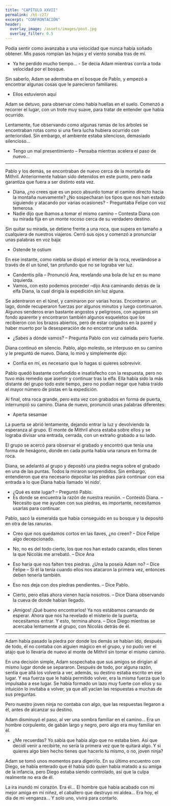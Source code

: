 ```yaml
---
title: "CAPÍTULO XXVII"
permalink: /ht-c27/
excerpt: "CONFRONTACIÓN"
header:
  overlay_image: /assets/images/post.jpg
  overlay_filter: 0.5
---
```


Podía sentir como avanzaba a una velocidad que nunca había soñado obtener. Mis pasos rompían las hojas y el viento sonaba tras de mí.

-	Ya he perdido mucho tiempo… - Se decía Adam mientras corría a toda velocidad por el bosque.

Sin saberlo, Adam se adentraba en el bosque de Pablo, y empezó a encontrar algunas cosas que le parecieron familiares. 

-	Ellos estuvieron aquí 

Adam se detuvo, para observar cómo había huellas en el suelo. Comenzó a recorrer el lugar, con un trote muy suave, para tratar de entender que había ocurrido.

Lentamente, fue observando como algunas ramas de los árboles se encontraban rotas como si una fiera lucha hubiera ocurrido con anterioridad. Sin embargo, el ambiente estaba silencioso, demasiado silencioso…

-	Tengo un mal presentimiento – Pensaba mientras acelera el paso de nuevo…

***

Pablo y los demás, se encontraban de nuevo cerca de la montaña de Mithril. Anteriormente habían sido detenidos en este punto, pero nada garantiza que fuera a ser distinto esta vez.

-	Diana, ¿no crees que es un poco absurdo tomar el camino directo hacia la montaña nuevamente? ¿No sospecharan los tipos que nos han estado siguiendo y atacando por varias ocasiones? - Preguntaba Felipe con voz temerosa.
-	Nadie dijo que íbamos a tomar el mismo camino – Contesta Diana con su mirada fija en un monte rocoso cerca de su verdadero destino.

Sin quitar su mirada, se detiene frente a una roca, que supera en tamaño a cualquiera de nuestros viajeros. Cerró sus ojos y comenzó a pronunciar unas palabras en voz baja:

-	Ostende te ostium

En ese instante, como niebla se disipó el interior de la roca, revelándose a través de él un túnel, tan profundo que no se lograba ver luz.

-	Candentis pila – Pronunció Ana, revelando una bola de luz en su mano izquierda.
-	Vamos, con esto podemos proceder –dijo Ana caminando detrás de la elfa Diana, la cual dirigía la expedición sin luz alguna.

Se adentraron en el túnel, y caminaron por varias horas. Encontraron un lago, donde recuperaron fuerzas por algunos minutos y luego continuaron. Algunos senderos eran bastante angostos y peligrosos, con agujeros sin fondo aparente y encontraron también algunos esqueletos que los recibieron con los brazos abiertos, pero de estar colgados en la pared y haber muerto por la desesperación de no encontrar una salida.

-	¿Sabes a dónde vamos? – Pregunta Pablo con voz calmada pero fuerte.

Diana continuó en silencio.
Pablo, algo molesto, se interpuso en su camino y le preguntó de nuevo. Diana, lo miró y simplemente dijo:
-	Confía en mí, es necesario que lo hagas si quieres sobrevivir.

Pablo quedó bastante confundido e insatisfecho con la respuesta, pero no tuvo más remedio que asentir y continuar tras la elfa. Ella había sido la más distante del grupo todo este tiempo, pero no podían negar que había traído el mayor número de pistas en la expedición.

Al final, otra roca grande, pero esta vez con grabados en forma de puerta, interrumpió su camino. Diana de nuevo, pronunció unas palabras diferentes:

-	Aperta sesamae

La puerta se abrió lentamente, dejando entrar la luz y devolviendo la esperanza al grupo. El monte de Mithril ahora estaba sobre ellos y se lograba divisar una entrada, cerrada, con un extraño grabado a su lado.

El grupo se acercó para observar el grabado y encontró que tenía una forma de hexágono, donde en cada punta había una ranura en forma de roca.

Diana, se adelantó al grupo y depositó una piedra negra sobre el grabado en una de las puntas. Todos la miraron sorprendidos. Sin embargo, entendieron que era necesario depositar las piedras para continuar con esa entrada a lo que Diana había llamado ‘el nido’.

-	¿Qué es este lugar? – Preguntó Pablo. 
-	Es donde se encuentra la razón de nuestra reunión. – Contestó Diana.  – Necesito que me ayuden con sus piedras, es importante, necesitamos usarlas para continuar.

Pablo, sacó la esmeralda que había conseguido en su bosque y la depositó en otra de las ranuras.

-	Creo que nos quedamos cortos en las llaves, ¿no creen? – Dice Felipe algo decepcionado.
-	No, no es del todo cierto, los que nos han estado cazando, ellos tienen la que Nicolás me arrebató. – Dice Ana
-	Eso haría que nos falten tres piedras. ¿Una la poseía Adam no? – Dice Felipe – Si él la tenía cuando ellos nos atacaron la primera vez, entonces deben tenerla también.
-	Eso nos deja con dos piedras pendientes. – Dice Pablo.
-	Cierto, pero ellas ahora vienen hacia nosotros. – Dice Diana observando la cueva de donde habían llegado.

-	¡Amigos! ¡Qué bueno encontrarlos! Ya nos estábamos cansando de esperar. Ahora que nos ha revelado el misterio de la puerta, necesitamos entrar. Y esto, termina ahora. – Dice Diego mientras se acercaba lentamente al grupo, con Nicolás detrás de él.

***

Adam había pasado la piedra por donde los demás se habían ido, después de todo, él no contaba con alguien mágico en el grupo, y no pudo ver el atajo que lo llevaría de nuevo al monte de Mithril sin tomar el mismo camino.

En una decisión simple, Adam sospechaba que sus amigos se dirigían al mismo lugar donde se separaron. Después de todo, por alguna razón, sentía que allá los volvería a ver, además, su destino estaba escrito en ese lugar. Y esa fuerza que le había permitido volver, era la misma fuerza que lo impulsaba a ese lugar. Se había formado un lazo muy fuerte con ellos y su intuición lo invitaba a volver, ya que allí yacían las respuestas a muchas de sus preguntas.

Pero nuestro joven ninja no contaba con algo, que las respuestas llegaron a él, antes de alcanzar su destino.

Adam disminuyó el paso, al ver una sombra familiar en el camino… Era un hombre corpulento, de gabán largo y negro, pero algo era muy familiar en él.

-	¿Me recuerdas? Yo sabía que había algo que no estaba bien. Así que decidí venir a recibirte, no sería la primera vez que te quitará algo. Y si quieres algo bien hecho tienes que hacerlo tú mismo, o no, joven ninja?

Adam se tomó unos momentos para digerirlo. En su último encuentro con Diego, se había enterado que él había sido quien había matado a su amiga de la infancia, pero Diego estaba siendo controlado, así que la culpa realmente no era de él.

La ira inundó mi corazón. Era él… El hombre que había acabado con mi mejor amiga en mi niñez, el caballero que destruyo mi aldea… Era hoy, el día de mi venganza… Y solo uno, vivirá para contarlo.
